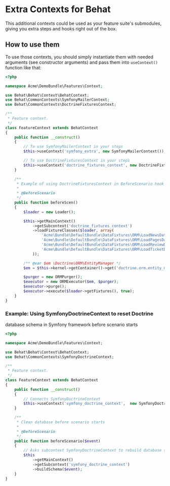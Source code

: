 Extra Contexts for Behat
========================

This additional contexts could be used as your feature suite's submodules,
giving you extra steps and hooks right out of the box.

How to use them
---------------

To use those contexts, you should simply instantiate them with needed arguments
(see constructor arguments) and pass them into `useContext()` function like
that:

``` php
<?php

namespace Acme\DemoBundle\Features\Context;

use Behat\Behat\Context\BehatContext;
use Behat\CommonContexts\SymfonyMailerContext;
use Behat\CommonContexts\DoctrineFixturesContext;

/**
 * Feature context.
 */
class FeatureContext extends BehatContext
{
    public function __construct()
    {
        // To use SymfonyMailerContext in your steps
        $this->useContext('symfony_extra', new SymfonyMailerContext());

        // To use DoctrineFixturesContext in your steps
        $this->useContext('doctrine_fixtures_context', new DoctrineFixturesContext());
    }

    /**
     * Example of using DoctrineFixturesContext in BeforeScenario hook
     *
     * @BeforeScenario
     */
    public function beforeScen()
    {
        $loader = new Loader();

        $this->getMainContext()
            ->getSubcontext('doctrine_fixtures_context')
            ->loadFixtureClasses($loader, array(
                'Acme\Bundle\DefaultBundle\DataFixtures\ORM\LoadNewsData',
                'Acme\Bundle\DefaultBundle\DataFixtures\ORM\LoadPagesData',
                'Acme\Bundle\DefaultBundle\DataFixtures\ORM\LoadReviewData',
                'Acme\Bundle\DefaultBundle\DataFixtures\ORM\LoadTicketData',
            ));

        /** @var $em \Doctrine\ORM\EntityManager */
        $em = $this->kernel->getContainer()->get('doctrine.orm.entity_manager');

        $purger = new ORMPurger();
        $executor = new ORMExecutor($em, $purger);
        $executor->purge();
        $executor->execute($loader->getFixtures(), true);
    }
}

```


### Example: Using SymfonyDoctrineContext to reset Doctrine 
database schema in Symfony framework before scenario starts

``` php
<?php

namespace Acme\DemoBundle\Features\Context;

use Behat\Behat\Context\BehatContext;
use Behat\CommonContexts\SymfonyDoctrineContext;

/**
 * Feature context.
 */
class FeatureContext extends BehatContext
{
    public function __construct()
    {
        // Connects SymfonyDoctrineContext
        $this->useContext('symfony_doctrine_context',  new SymfonyDoctrineContext);
    }

    /**
     * Clean database before scenario starts
     *
     * @BeforeScenario
     */
    public function beforeScenario($event)
    {
        // Asks subcontext SymfonyDoctrineContext to rebuild database schema
        $this
            ->getMainContext()
            ->getSubcontext('symfony_doctrine_context')
            ->buildSchema($event);
    }
}

```




